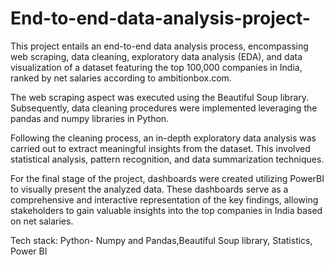 # End-to-end-data-analysis-project-
This project entails an end-to-end data analysis process, encompassing web scraping, data cleaning, exploratory data analysis (EDA), and data visualization of a dataset featuring the top 100,000 companies in India, ranked by net salaries according to ambitionbox.com.

The web scraping aspect was executed using the Beautiful Soup library. Subsequently, data cleaning procedures were implemented leveraging the pandas and numpy libraries in Python.

Following the cleaning process, an in-depth exploratory data analysis was carried out to extract meaningful insights from the dataset. This involved statistical analysis, pattern recognition, and data summarization techniques.

For the final stage of the project, dashboards were created utilizing PowerBI to visually present the analyzed data. These dashboards serve as a comprehensive and interactive representation of the key findings, allowing stakeholders to gain valuable insights into the top companies in India based on net salaries.

Tech stack: Python- Numpy and Pandas,Beautiful Soup library, Statistics, Power BI

